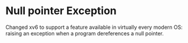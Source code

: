 Null pointer Exception
===========================

Changed xv6 to support a feature available in virtually every modern OS: raising an exception when a program dereferences a null pointer.
